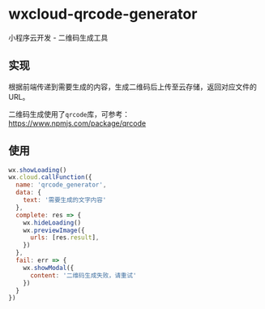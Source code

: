 # wxcloud-qrcode-generator
小程序云开发 - 二维码生成工具

## 实现
根据前端传递到需要生成的内容，生成二维码后上传至云存储，返回对应文件的URL。

二维码生成使用了`qrcode`库，可参考：https://www.npmjs.com/package/qrcode

## 使用

```javascript
wx.showLoading()
wx.cloud.callFunction({
  name: 'qrcode_generator',
  data: {
    text: '需要生成的文字内容'
  },
  complete: res => {
    wx.hideLoading()
    wx.previewImage({
      urls: [res.result],
    })
  },
  fail: err => {
    wx.showModal({
      content: '二维码生成失败，请重试'
    })
  }
})
```
